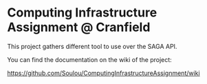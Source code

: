 Computing Infrastructure Assignment @ Cranfield
=================================

This project gathers different tool to use over the SAGA API.

You can find the documentation on the wiki of the project:

https://github.com/Soulou/ComputingInfrastructureAssignment/wiki

